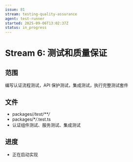 ```yaml
---
issue: 81
stream: testing-quality-assurance
agent: test-runner
started: 2025-09-06T13:02:37Z
status: in_progress
---
```


# Stream 6: 测试和质量保证

## 范围

编写认证流程测试，API 保护测试，集成测试，执行完整测试套件

## 文件

- packages/_/test/\*\*/_
- packages/\*_/_.test.ts
- 认证组件测试、服务测试、集成测试

## 进度

- 正在启动实现
